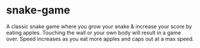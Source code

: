 # snake-game
A classic snake game where you grow your snake &amp; increase your score by eating apples. Touching the wall or your own body will result in a game over. Speed increases as you eat more apples and caps out at a max speed.
